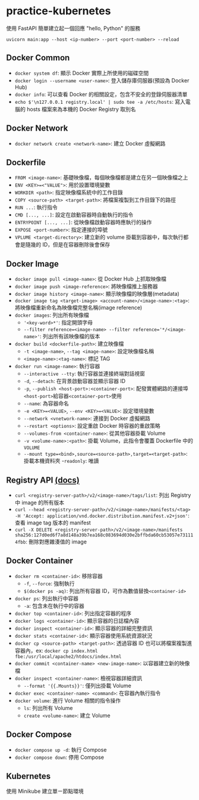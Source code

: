 # practice-kubernetes

使用 FastAPI 簡單建立起一個回應 "hello, Python" 的服務

`uvicorn main:app --host <ip-number> --port <port-number> --reload`

## Docker Common

- `docker system df`: 顯示 Docker 實際上所使用的磁碟空間
- `docker login --username <user-name>`: 登入儲存庫伺服器(預設為 Docker Hub)
- `docker info`: 可以查看 Docker 的相關設定，包含不安全的登錄伺服器清單
- `echo $'\n127.0.0.1 registry.local' | sudo tee -a /etc/hosts`: 寫入電腦的 hosts 檔案來為本機的 Docker Registry 取別名

## Docker Network

- `docker network create <network-name>`: 建立 Docker 虛擬網路

## Dockerfile

- `FROM <image-name>`: 基礎映像檔，每個映像檔都是建立在另一個映像檔之上
- `ENV <KEY>=<"VALUE">`: 用於設置環境變數
- `WORKDIR <path>`: 指定映像檔系統中的工作目錄
- `COPY <source-path> <target-path>`: 將檔案複製到工作目錄下的路徑
- `RUN ...`: 執行指令
- `CMD [..., ...]`: 設定在啟動容器時自動執行的指令
- `ENTRYPOINT [..., ...]`: 從映像檔啟動容器時應執行的操作
- `EXPOSE <port-number>`: 指定連接的埠號
- `VPLUME <target-directory>`: 建立新的 volume 掛載到容器中，每次執行都會是隨幾的 ID，但是在容器刪除後會保存

## Docker Image

- `docker image pull <image-name>`: 從 Docker Hub 上抓取映像檔
- `docker image push <image-reference>`: 將映像檔推上服務器
- `docker image history <image-name>`: 顯示映像檔的映像層(metadata)
- `docker image tag <target-image> <account-name>/<image-name>:<tag>`: 將映像檔重新命名為映像檔完整名稱(image reference)
- `docker images`: 列出所有映像檔
  - `'<key-word>*'`: 指定開頭字母
  - `--filter reference=<image-name> --filter reference='*/<image-name>'`: 列出所有該映像檔的版本
- `docker build <dockerfile-path>`: 建立映像檔
  - `-t <image-name>`, `--tag <image-name>`: 設定映像檔名稱
  - `<image-name>:<tag-name>`: 標記 TAG
- `docker run <image-name>`: 執行容器
  - `--interactive --tty`: 執行容器並連接終端對話視窗
  - `-d`, `--detach`: 在背景啟動容器並顯示容器 ID
  - `-p`, `--publish <host-port>:<container-port>`: 配發實體網路的連接埠`<host-port>`給容器`<container-port>`使用
  - `--name`: 為容器命名
  - `-e <KEY>=<VALUE>`, `--env <KEY>=<VALUE>`: 設定環境變數
  - `--network <vnetwork-name>`: 連接到 Docker 虛擬網路
  - `--restart <options>`: 設定重啟 Docker 時容器的重啟策略
  - `--volumes-from <container-name>`: 從其他容器掛載 Volume
  - `-v <volume-name>:<path>`: 掛載 Volume，此指令會覆蓋 Dockerfile 中的 `VOLUME`
  - `--mount type=<bind>,source=<source-path>,target=<target-path>`: 掛載本機資料夾
    -`readonly`: 唯讀

## Registry API [(docs)](https://docs.docker.com/registry/spec/api/)

- `curl <registry-server-path>/v2/<image-name>/tags/list`: 列出 Registry 中 image 的所有版本
- `curl --head <registry-server-path>/v2/<image-name>/manifests/<tag> -H 'Accept: application/vnd.docker.distribution.manifest.v2+json'`: 查看 image tag 版本的 manifest
- `curl -X DELETE <registry-server-path>/v2/<image-name>/manifests sha256:127d0ed6f7a8d148a39b7ea168c083694d030e2bffbda60cb53057e731114fbb`: 刪除對應雜湊值的 image

## Docker Container

- `docker rm <container-id>`: 移除容器
  - `-f`, `--force`: 強制執行
  - `$(docker ps -aq)`: 列出所有容器 ID，可作為數值替換`<container-id>`
- `docker ps`: 列出執行中容器
  - `-a`: 包含未在執行中的容器
- `docker top <container-id>`: 列出指定容器的程序
- `docker logs <container-id>`: 顯示容器的日誌檔內容
- `docker inspect <container-id>`: 顯示容器的詳細完整資訊
- `docker stats <container-id>`: 顯示容器使用系統資源狀況
- `docker cp <source-path> <target-path>`: 透過容器 ID 也可以將檔案複製進容器內，ex: `docker cp index.html fbe:/usr/local/apache2/htdocs/index.html`
- `docker commit <container-name> <new-image-name>`: 以容器建立新的映像檔
- `docker inspect <container-name>`: 檢視容器詳細資訊
  - `--format '{{.Mounts}}'`: 僅列出掛載 Volume
- `docker exec <container-name> <command>`: 在容器內執行指令
- `docker volume`: 進行 Volume 相關的指令操作
  - `ls`: 列出所有 Volume
  - `create <volume-name>`: 建立 Volume

## Docker Compose

- `docker compose up -d`: 執行 Compose
- `docker compose down`: 停用 Compose

## Kubernetes

使用 Minikube 建立單ㄧ節點環境
